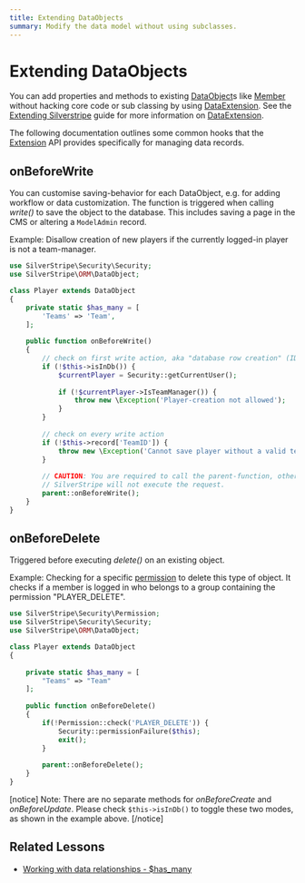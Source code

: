 ```yaml
---
title: Extending DataObjects
summary: Modify the data model without using subclasses.
---
```


# Extending DataObjects

You can add properties and methods to existing [DataObject](api:SilverStripe\ORM\DataObject)s like [Member](api:SilverStripe\Security\Member) without hacking core code or sub 
classing by using [DataExtension](api:SilverStripe\ORM\DataExtension). See the [Extending Silverstripe](../extending) guide for more information on
[DataExtension](api:SilverStripe\ORM\DataExtension).

The following documentation outlines some common hooks that the [Extension](api:SilverStripe\Core\Extension) API provides specifically for managing
data records.

## onBeforeWrite

You can customise saving-behavior for each DataObject, e.g. for adding workflow or data customization. The function is 
triggered when calling *write()* to save the object to the database. This includes saving a page in the CMS or altering 
a `ModelAdmin` record.

Example: Disallow creation of new players if the currently logged-in player is not a team-manager.

```php
use SilverStripe\Security\Security;
use SilverStripe\ORM\DataObject;

class Player extends DataObject 
{
    private static $has_many = [
        'Teams' => 'Team',
    ];
    
    public function onBeforeWrite() 
    {
        // check on first write action, aka "database row creation" (ID-property is not set)
        if (!$this->isInDb()) {
            $currentPlayer = Security::getCurrentUser();
        
            if (!$currentPlayer->IsTeamManager()) {
                throw new \Exception('Player-creation not allowed');
            }
        }
        
        // check on every write action
        if (!$this->record['TeamID']) {
            throw new \Exception('Cannot save player without a valid team');
        }
        
        // CAUTION: You are required to call the parent-function, otherwise
        // SilverStripe will not execute the request.
        parent::onBeforeWrite();
    }
}

```

## onBeforeDelete

Triggered before executing *delete()* on an existing object.

Example: Checking for a specific [permission](permissions) to delete this type of object. It checks if a 
member is logged in who belongs to a group containing the permission "PLAYER_DELETE".

```php
use SilverStripe\Security\Permission;
use SilverStripe\Security\Security;
use SilverStripe\ORM\DataObject;

class Player extends DataObject 
{
    
    private static $has_many = [
        "Teams" => "Team"
    ];
    
    public function onBeforeDelete() 
    {
        if(!Permission::check('PLAYER_DELETE')) {
            Security::permissionFailure($this);
            exit();
        }
        
        parent::onBeforeDelete();
    }
}
```

[notice]
Note: There are no separate methods for *onBeforeCreate* and *onBeforeUpdate*. Please check `$this->isInDb()` to toggle 
these two modes, as shown in the example above.
[/notice]

## Related Lessons
* [Working with data relationships - $has_many](https://www.silverstripe.org/learn/lessons/v4/working-with-data-relationships-has-many-1)
